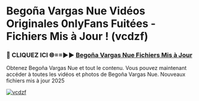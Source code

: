 # Begoña Vargas Nue Vidéos Originales 0nlyFans Fuitées - Fichiers Mis à Jour ! (vcdzf)

<h3>🔴 CLIQUEZ ICI 🌐==►► <a href="https://tinyurl.com/2pmr4ezf" rel="nofollow">Begoña Vargas Nue Fichiers Mis à Jour</a></h3>

Obtenez Begoña Vargas Nue et tout le contenu. Vous pouvez maintenant accéder à toutes les vidéos et photos de Begoña Vargas Nue. Nouveaux fichiers mis à jour 2025

[![vcdzf](https://i.imgur.com/6SNvagu.gif)](https://tinyurl.com/2pmr4ezf)
